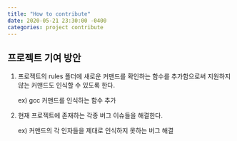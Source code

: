 ```yaml
---
title: "How to contribute"
date: 2020-05-21 23:30:00 -0400
categories: project contribute
---
```

## 프로젝트 기여 방안

1. 프로젝트의 rules 폴더에 새로운 커맨드를 확인하는 함수를 추가함으로써 지원하지 않는 커맨드도 인식할 수 있도록 한다.

   ex) gcc 커맨드를 인식하는 함수 추가

2. 현재 프로젝트에 존재하는 각종 버그 이슈들을 해결한다.

   ex) 커맨드의 각 인자들을 제대로 인식하지 못하는 버그 해결
